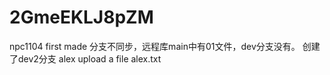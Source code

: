 # 2GmeEKLJ8pZM
npc1104
first made
分支不同步，远程库main中有01文件，dev分支没有。
创建了dev2分支
alex upload a file alex.txt
